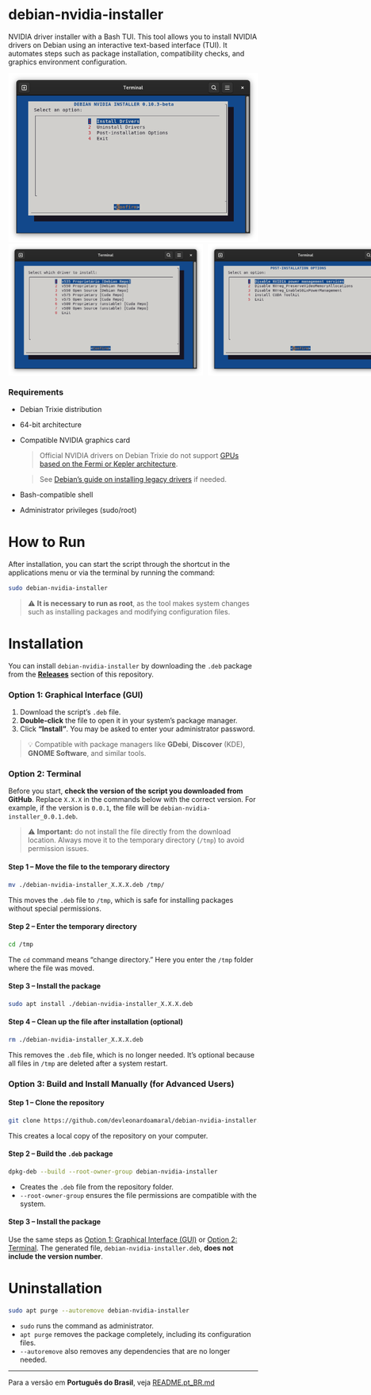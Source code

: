 # debian-nvidia-installer

NVIDIA driver installer with a Bash TUI. This tool allows you to install NVIDIA drivers on Debian using an interactive text-based interface (TUI).
It automates steps such as package installation, compatibility checks, and graphics environment configuration.

<img src="data/screenshots/main-menu.png">

<div style="display:flex; gap:10px;">
  <img src="data/screenshots/drivers-menu.png" width="394" height="266">
  <img src="data/screenshots/post-installation-menu.png" width="394" height="266">
</div>

### Requirements

* Debian Trixie distribution
* 64-bit architecture
* Compatible NVIDIA graphics card
  > Official NVIDIA drivers on Debian Trixie do not support [GPUs based on the Fermi or Kepler architecture](https://www.nvidia.com/en-us/drivers/unix/legacy-gpu/).
  
  > See [Debian’s guide on installing legacy drivers](https://wiki.debian.org/NvidiaGraphicsDrivers#Tesla_Drivers) if needed.
* Bash-compatible shell
* Administrator privileges (sudo/root)

# How to Run

After installation, you can start the script through the shortcut in the applications menu or via the terminal by running the command:

```bash
sudo debian-nvidia-installer
```
> ⚠️ **It is necessary to run as root**, as the tool makes system changes such as installing packages and modifying configuration files.

# Installation

You can install `debian-nvidia-installer` by downloading the `.deb` package from the **[Releases](https://github.com/devleonardoamaral/debian-nvidia-installer/releases)** section of this repository.

### Option 1: Graphical Interface (GUI)

1. Download the script’s `.deb` file.  
2. **Double-click** the file to open it in your system’s package manager.  
3. Click **“Install”**. You may be asked to enter your administrator password.  

> 💡 Compatible with package managers like **GDebi**, **Discover** (KDE), **GNOME Software**, and similar tools.

### Option 2: Terminal

Before you start, **check the version of the script you downloaded from GitHub**.
Replace `X.X.X` in the commands below with the correct version.
For example, if the version is `0.0.1`, the file will be `debian-nvidia-installer_0.0.1.deb`.

> ⚠️ **Important:** do not install the file directly from the download location. Always move it to the temporary directory (`/tmp`) to avoid permission issues.

#### Step 1 – Move the file to the temporary directory

```bash
mv ./debian-nvidia-installer_X.X.X.deb /tmp/
```

This moves the `.deb` file to `/tmp`, which is safe for installing packages without special permissions.

#### Step 2 – Enter the temporary directory

```bash
cd /tmp
```

The `cd` command means “change directory.” Here you enter the `/tmp` folder where the file was moved.

#### Step 3 – Install the package

```bash
sudo apt install ./debian-nvidia-installer_X.X.X.deb
```

#### Step 4 – Clean up the file after installation (optional)

```bash
rm ./debian-nvidia-installer_X.X.X.deb
```

This removes the `.deb` file, which is no longer needed. It’s optional because all files in `/tmp` are deleted after a system restart.

### Option 3: Build and Install Manually (for Advanced Users)

#### Step 1 – Clone the repository

```bash
git clone https://github.com/devleonardoamaral/debian-nvidia-installer.git
```

This creates a local copy of the repository on your computer.

#### Step 2 – Build the `.deb` package

```bash
dpkg-deb --build --root-owner-group debian-nvidia-installer
```

* Creates the `.deb` file from the repository folder.
* `--root-owner-group` ensures the file permissions are compatible with the system.

#### Step 3 – Install the package

Use the same steps as [Option 1: Graphical Interface (GUI)](#option-1-graphical-interface-gui) or [Option 2: Terminal](#option-2-terminal). The generated file, `debian-nvidia-installer.deb`, **does not include the version number**.


# Uninstallation

```bash
sudo apt purge --autoremove debian-nvidia-installer
```

* `sudo` runs the command as administrator.
* `apt purge` removes the package completely, including its configuration files.
* `--autoremove` also removes any dependencies that are no longer needed.

---

Para a versão em **Português do Brasil**, veja [README.pt_BR.md](README.pt_BR.md)
